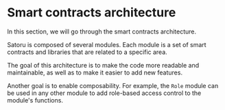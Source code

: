 # Smart contracts architecture

In this section, we will go through the smart contracts architecture.

Satoru is composed of several modules. Each module is a set of smart contracts and libraries that are related to a specific area.

The goal of this architecture is to make the code more readable and maintainable, as well as to make it easier to add new features.

Another goal is to enable composability. For example, the `Role` module can be used in any other module to add role-based access control to the module's functions.
